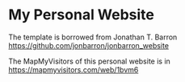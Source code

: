 # My Personal Website
The template is borrowed from Jonathan T. Barron https://github.com/jonbarron/jonbarron_website

The MapMyVisitors of this personal website is in https://mapmyvisitors.com/web/1bvm6
